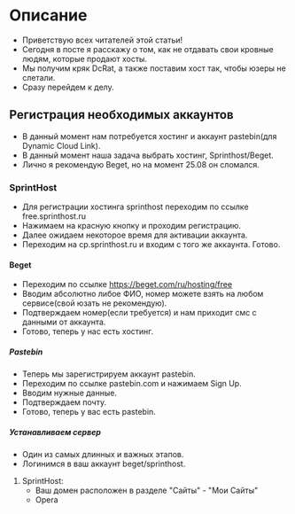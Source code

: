 # Описание

- Приветствую всех читателей этой статьи! 
- Сегодня в посте я расскажу о том, как не отдавать свои кровные людям, которые продают хосты.
- Мы получим кряк DcRat, а также поставим хост так, чтобы юзеры не слетали.
- Сразу перейдем к делу.
  
## Регистрация необходимых аккаунтов
- В данный момент нам потребуется хостинг и аккаунт pastebin(для Dynamic Cloud Link).
- В данный момент наша задача выбрать хостинг, Sprinthost/Beget.
- Лично я рекомендую Beget, но на момент 25.08 он сломался.
  
### SprintHost
- Для регистрации хостинга sprinthost переходим по ссылке free.sprinthost.ru
- Нажимаем на красную кнопку и проходим регистрацию.
- Далее ожидаем некоторое время для активации аккаунта.
- Переходим на cp.sprinthost.ru и входим с того же аккаунта. Готово.
  
#### Beget
- Переходим по ссылке https://beget.com/ru/hosting/free
- Вводим абсолютно либое ФИО, номер можете взять на любом сервисе(свой юзать не рекомендую).
- Подтверждаем номер(если требуется) и нам приходит смс с данными от аккаунта.
- Готово, теперь у нас есть хостинг.

##### Pastebin
- Теперь мы зарегистрируем аккаунт pastebin.
- Переходим по ссылке pastebin.com и нажимаем Sign Up.
- Вводим нужные данные.
- Подтверждаем почту.
- Готово, теперь у вас есть pastebin.

##### Устанавливаем сервер
- Один из самых длинных и важных этапов.
- Логинимся в ваш аккаунт beget/sprinthost.
1. SprintHost:
   - Ваш домен расположен в разделе "Сайты" - "Мои Сайты"
   - Opera



















